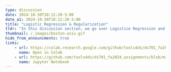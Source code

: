 ```yaml
---
type: discussion
date: 2024-10-30T10:12:20-5:00
date_a1: 2024-10-30T10:12:20-5:00
title: "Logistic Regression & Regularization"
tldr: "In this discussion section, we go over Logistice Regression and Regularization"
thumbnail: /_images/boston-univ.gif
hide_from_announcments: true
links: 
    - url: https://colab.research.google.com/github/tools4ds/ds701_fa2024_assignments/blob/main/discussions/discussion10/discussion10-LogR.ipynb
      name: Open in Colab
    - url: https://github.com/tools4ds/ds701_fa2024_assignments/blob/main/discussions/discussion10/discussion10-LogR.ipynb
      name: Jupyter Notebook
---
```

